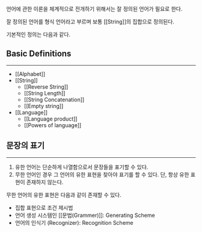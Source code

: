 
언어에 관한 이론을 체계적으로 전개하기 위해서는 잘 정의된 언어가 필요로 한다.

잘 정의된 언어를 형식 언어라고 부르며 보통 [[String]]의 집합으로 정의된다.

기본적인 정의는 다음과 같다.

## **Basic Definitions** 
--- 
+ [[Alphabet]]
+ [[String]]
	+ [[Reverse String]]
	+ [[String Length]]
	+ [[String Concatenation]]
	+ [[Empty string]]
+ [[Language]]
	+ [[Language product]]
	+ [[Powers of language]]


## **문장의 표기**
---
1. 유한 언어는 단순하게 나열함으로서 문장들을 표기할 수 있다.
2. 무한 언어인 경우 그 언어의 유한 표현을 찾아야 표기를 할 수 있다. 단, 항상 유한 표현이 존재하지 않는다. 

무한 언어의 유한 표현은 다음과 같이 존재할 수 있다.
+ 집합 표현으로 조건 제시법
+ 언어 생성 시스템인 [[문법(Grammer)]]: Generating Scheme
+ 언어의 인식기 (Recognizer): Recognition Scheme

